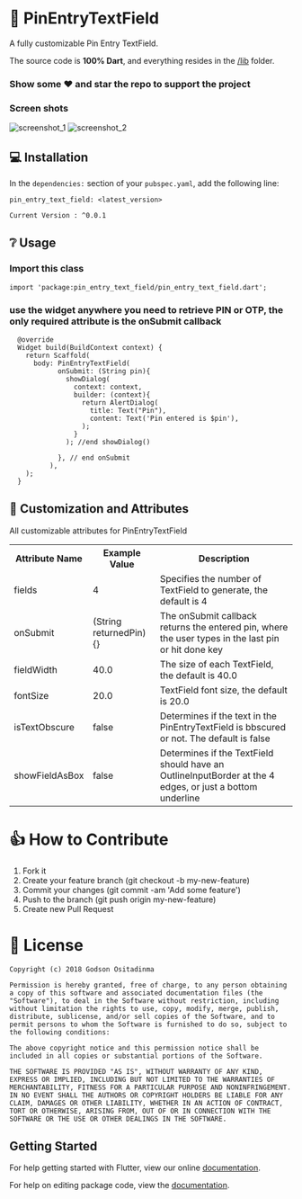 # 👏 PinEntryTextField

A fully customizable Pin Entry TextField.

The source code is **100% Dart**, and everything resides in the [/lib](https://github.com/prestigegodson/pin-entry-text-field/tree/master/pin_entry_text_field/lib) folder.


### Show some :heart: and star the repo to support the project

### Screen shots
![screenshot_1](https://user-images.githubusercontent.com/15202781/45807904-650ca080-bcbc-11e8-87de-2b9c76b3a05f.jpg)
![screenshot_2](https://user-images.githubusercontent.com/15202781/45807939-79e93400-bcbc-11e8-8bef-808c5459d6dd.jpg)

## 💻 Installation
In the `dependencies:` section of your `pubspec.yaml`, add the following line:

```
pin_entry_text_field: <latest_version>
```
`Current Version : ^0.0.1`

## ❔ Usage

### Import this class
```
import 'package:pin_entry_text_field/pin_entry_text_field.dart';
```

### use the widget anywhere you need to retrieve PIN or OTP, the only required attribute is the onSubmit callback
```
  @override
  Widget build(BuildContext context) {
    return Scaffold(
      body: PinEntryTextField(
            onSubmit: (String pin){
              showDialog(
                context: context,
                builder: (context){
                  return AlertDialog(
                    title: Text("Pin"),
                    content: Text('Pin entered is $pin'),
                  );
                }
              ); //end showDialog()

            }, // end onSubmit
          ),
    );
  }
```

## 🎨 Customization and Attributes

All customizable attributes for PinEntryTextField
<table>
    <th>Attribute Name</th>
    <th>Example Value</th>
    <th>Description</th>
    <tr>
        <td>fields</td>
        <td>4</td>
        <td>Specifies the number of TextField to generate, the default is 4</td>
    </tr>
    <tr>
        <td>onSubmit</td>
        <td>(String returnedPin){}</td>
        <td>The onSubmit callback returns the entered pin, where the user types in the last pin or hit done key</td>
    </tr>
    <tr>
        <td>fieldWidth</td>
        <td>40.0</td>
        <td>The size of each TextField, the default is 40.0</td>
    </tr>
    <tr>
        <td>fontSize</td>
        <td>20.0</td>
        <td>TextField font size, the default is 20.0</td>
    </tr>
    <tr>
        <td>isTextObscure</td>
        <td>false</td>
        <td>Determines if the text in the PinEntryTextField is bbscured or not. The default is false </td>
    </tr>
    <tr>
        <td>showFieldAsBox</td>
        <td>false</td>
        <td>Determines if the TextField should have an OutlineInputBorder at the 4 edges, or just a bottom underline</td>
    </tr>
    
</table>


# 👍 How to Contribute
1. Fork it
2. Create your feature branch (git checkout -b my-new-feature)
3. Commit your changes (git commit -am 'Add some feature')
4. Push to the branch (git push origin my-new-feature)
5. Create new Pull Request

# 📃 License

    Copyright (c) 2018 Godson Ositadinma
    
    Permission is hereby granted, free of charge, to any person obtaining a copy of this software and associated documentation files (the "Software"), to deal in the Software without restriction, including without limitation the rights to use, copy, modify, merge, publish, distribute, sublicense, and/or sell copies of the Software, and to permit persons to whom the Software is furnished to do so, subject to the following conditions:
    
    The above copyright notice and this permission notice shall be included in all copies or substantial portions of the Software.
    
    THE SOFTWARE IS PROVIDED "AS IS", WITHOUT WARRANTY OF ANY KIND, EXPRESS OR IMPLIED, INCLUDING BUT NOT LIMITED TO THE WARRANTIES OF MERCHANTABILITY, FITNESS FOR A PARTICULAR PURPOSE AND NONINFRINGEMENT. IN NO EVENT SHALL THE AUTHORS OR COPYRIGHT HOLDERS BE LIABLE FOR ANY CLAIM, DAMAGES OR OTHER LIABILITY, WHETHER IN AN ACTION OF CONTRACT, TORT OR OTHERWISE, ARISING FROM, OUT OF OR IN CONNECTION WITH THE SOFTWARE OR THE USE OR OTHER DEALINGS IN THE SOFTWARE.

## Getting Started

For help getting started with Flutter, view our online [documentation](https://flutter.io/).

For help on editing package code, view the [documentation](https://flutter.io/developing-packages/).
